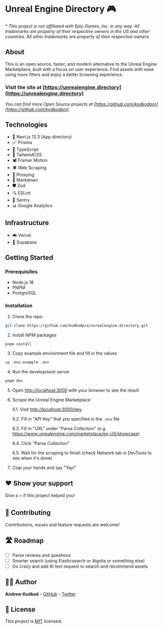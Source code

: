 # Unreal Engine Directory 🎮
_* This project is not affiliated with Epic Games, Inc. in any way. All trademarks are property of their respective owners in the US and other countries. All other trademarks are property of their respective owners._

## About

This is an open source, faster, and modern alternative to the Unreal Engine Marketplace, built with a focus on user experience. Find assets with ease using more filters and enjoy a better browsing experience.

### Visit the site at [https://unrealengine.directory](https://unrealengine.directory)

_You can find more Open Source projects at [https://github.com/kodkodpro](https://github.com/kodkodpro)_

## Technologies

* 🚀 Next.js 13.3 (App directory)
* 🪄 Prisma
* 🌊 TypeScript
* 🎨 TailwindCSS
* 📽️ Framer Motion
* 🕷️ Web Scraping
* 🚪 Proxying
* 📝 Markdown
* 🛡️ Zod
* 🔍 ESLint
* 🚧 Sentry
* 📊 Google Analytics

## Infrastructure

* ☁️ Vercel
* 🦾️ Supabase

## Getting Started

### Prerequisites

* Node.js 18
* PNPM
* PostgreSQL

### Installation

1. Clone the repo

```sh
git clone https://github.com/kodkodpro/unrealengine.directory.git
```

2. Install NPM packages

```sh
pnpm install
```

3. Copy example environment file and fill in the values

```sh
cp .env.example .env
```

4. Run the development server

```sh
pnpm dev
```

5. Open [http://localhost:3000](http://localhost:3000) with your browser to see the result

6. Scrape the Unreal Engine Marketplace
 
    6.1. Visit [http://localhost:3000/dev](http://localhost:3000/dev)

    6.2. Fill in "API Key" that you specified in the `.env` file

    6.3. Fill in "URL" under "Parse Collection" (e.g. https://www.unrealengine.com/marketplace/en-US/showcase)

    6.4. Click "Parse Collection"

    6.5. Wait for the scraping to finish (check Network tab in DevTools to see when it's done)

7. Clap your hands and say "Yay!"

## ❤️ Show your support

Give a ⭐️ if this project helped you!

## 🤝 Contributing

Contributions, issues and feature requests are welcome!

## 🛣️ Roadmap

- [ ] Parse reviews and questions
- [ ] Smarter search (using Elasticsearch or Algolia or something else)
- [ ] Go crazy and add AI text request to search and recommend assets

## 🧑‍💻 Author

**Andrew Kodkod** – [GitHub](https://github.com/akodkod) – [Twitter](https://twitter.com/AndrewKodkod)

## 📝 License

This project is [MIT](/LICENSE) licensed.


